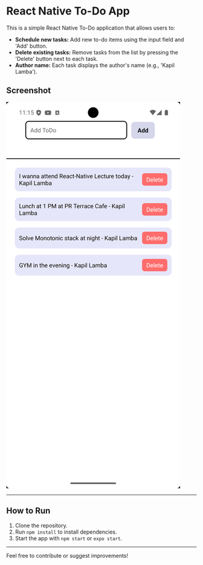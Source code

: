 # React Native To-Do App

This is a simple React Native To-Do application that allows users to:

- **Schedule new tasks:** Add new to-do items using the input field and 'Add' button.
- **Delete existing tasks:** Remove tasks from the list by pressing the 'Delete' button next to each task.
- **Author name:** Each task displays the author's name (e.g., 'Kapil Lamba').

## Screenshot

![App Screenshot](screenshot.png)

---

## How to Run

1. Clone the repository.
2. Run `npm install` to install dependencies.
3. Start the app with `npm start` or `expo start`.

---

Feel free to contribute or suggest improvements!
